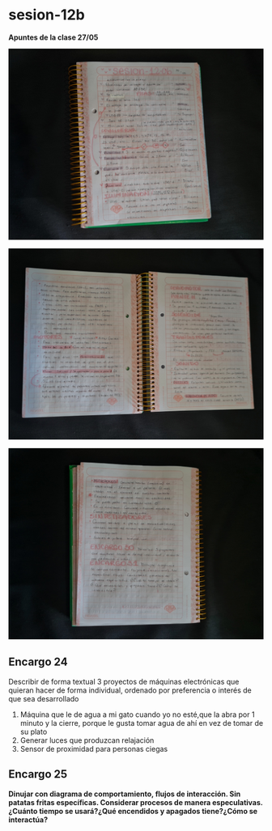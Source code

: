 # sesion-12b

**Apuntes de la clase 27/05**

![apuntes_12b_1.jpg](./archivos/apuntes_12b_1.jpg)

![apuntes_12b_2.jpg](./archivos/apuntes_12b_2.jpg)

![apuntes_12b_3.jpg](./archivos/apuntes_12b_3.jpg)

## Encargo 24

Describir de forma textual 3 proyectos de máquinas electrónicas que quieran hacer de forma individual, ordenado por preferencia o interés de que sea desarrollado

1. Máquina que le de agua a mi gato cuando yo no esté,que la abra por 1 minuto y la cierre, porque le gusta tomar agua de ahí en vez de tomar de su plato
2. Generar luces que produzcan relajación
3. Sensor de proximidad para personas ciegas

## Encargo 25

**Dinujar con diagrama de comportamiento, flujos de interacción. Sin patatas fritas específicas. Considerar procesos de manera especulativas. ¿Cuánto tiempo se usará?¿Qué encendidos y apagados tiene?¿Cómo se interactúa?**
